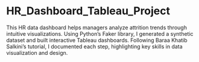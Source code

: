 # HR_Dashboard_Tableau_Project
This HR data dashboard helps managers analyze attrition trends through intuitive visualizations. Using Python’s Faker library, I generated a synthetic dataset and built interactive Tableau dashboards. Following Baraa Khatib Salkini’s tutorial, I documented each step, highlighting key skills in data visualization and design.
